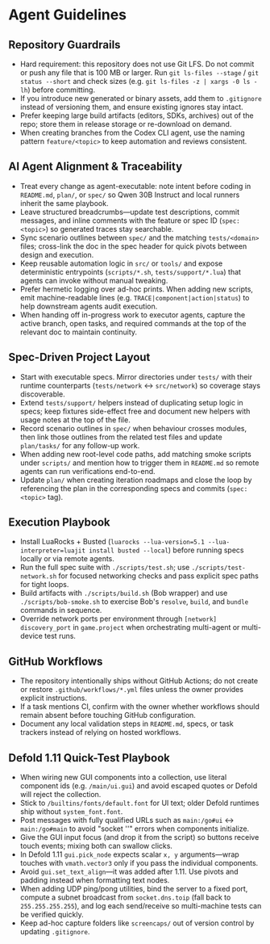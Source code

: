 # Agent Guidelines

## Repository Guardrails
- Hard requirement: this repository does not use Git LFS. Do not commit or push any file that is 100 MB or larger. Run `git ls-files --stage` / `git status --short` and check sizes (e.g. `git ls-files -z | xargs -0 ls -lh`) before committing.
- If you introduce new generated or binary assets, add them to `.gitignore` instead of versioning them, and ensure existing ignores stay intact.
- Prefer keeping large build artifacts (editors, SDKs, archives) out of the repo; store them in release storage or re-download on demand.
- When creating branches from the Codex CLI agent, use the naming pattern `feature/<topic>` to keep automation and reviews consistent.

## AI Agent Alignment & Traceability
- Treat every change as agent-executable: note intent before coding in `README.md`, `plan/`, or `spec/` so Qwen 30B Instruct and local runners inherit the same playbook.
- Leave structured breadcrumbs—update test descriptions, commit messages, and inline comments with the feature or spec ID (`spec:<topic>`) so generated traces stay searchable.
- Sync scenario outlines between `spec/` and the matching `tests/<domain>` files; cross-link the doc in the spec header for quick pivots between design and execution.
- Keep reusable automation logic in `src/` or `tools/` and expose deterministic entrypoints (`scripts/*.sh`, `tests/support/*.lua`) that agents can invoke without manual tweaking.
- Prefer hermetic logging over ad-hoc prints. When adding new scripts, emit machine-readable lines (e.g. `TRACE|component|action|status`) to help downstream agents audit execution.
- When handing off in-progress work to executor agents, capture the active branch, open tasks, and required commands at the top of the relevant doc to maintain continuity.

## Spec-Driven Project Layout
- Start with executable specs. Mirror directories under `tests/` with their runtime counterparts (`tests/network` ↔ `src/network`) so coverage stays discoverable.
- Extend `tests/support/` helpers instead of duplicating setup logic in specs; keep fixtures side-effect free and document new helpers with usage notes at the top of the file.
- Record scenario outlines in `spec/` when behaviour crosses modules, then link those outlines from the related test files and update `plan/tasks/` for any follow-up work.
- When adding new root-level code paths, add matching smoke scripts under `scripts/` and mention how to trigger them in `README.md` so remote agents can run verifications end-to-end.
- Update `plan/` when creating iteration roadmaps and close the loop by referencing the plan in the corresponding specs and commits (`spec:<topic>` tag).

## Execution Playbook
- Install LuaRocks + Busted (`luarocks --lua-version=5.1 --lua-interpreter=luajit install busted --local`) before running specs locally or via remote agents.
- Run the full spec suite with `./scripts/test.sh`; use `./scripts/test-network.sh` for focused networking checks and pass explicit spec paths for tight loops.
- Build artifacts with `./scripts/build.sh` (Bob wrapper) and use `./scripts/bob-smoke.sh` to exercise Bob's `resolve`, `build`, and `bundle` commands in sequence.
- Override network ports per environment through `[network] discovery_port` in `game.project` when orchestrating multi-agent or multi-device test runs.

## GitHub Workflows
- The repository intentionally ships without GitHub Actions; do not create or restore `.github/workflows/*.yml` files unless the owner provides explicit instructions.
- If a task mentions CI, confirm with the owner whether workflows should remain absent before touching GitHub configuration.
- Document any local validation steps in `README.md`, specs, or task trackers instead of relying on hosted workflows.

## Defold 1.11 Quick-Test Playbook
- When wiring new GUI components into a collection, use literal component ids (e.g. `/main/ui.gui`) and avoid escaped quotes or Defold will reject the collection.
- Stick to `/builtins/fonts/default.font` for UI text; older Defold runtimes ship without `system_font.font`.
- Post messages with fully qualified URLs such as `main:/go#ui` ↔ `main:/go#main` to avoid "socket ''" errors when components initialize.
- Give the GUI input focus (and drop it from the script) so buttons receive touch events; mixing both can swallow clicks.
- In Defold 1.11 `gui.pick_node` expects scalar `x, y` arguments—wrap touches with `vmath.vector3` only if you pass the individual components.
- Avoid `gui.set_text_align`—it was added after 1.11. Use pivots and padding instead when formatting text nodes.
- When adding UDP ping/pong utilities, bind the server to a fixed port, compute a subnet broadcast from `socket.dns.toip` (fall back to `255.255.255.255`), and log each send/receive so multi-machine tests can be verified quickly.
- Keep ad-hoc capture folders like `screencaps/` out of version control by updating `.gitignore`.
